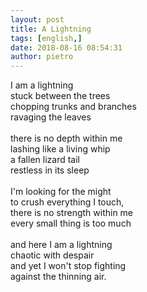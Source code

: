 ```yaml
---
layout: post
title: A Lightning
tags: [english,]
date: 2018-08-16 08:54:31
author: pietro
---
```

I am a lightning<br/>stuck between the trees<br/>chopping trunks and branches<br/>ravaging the leaves<br/><br/>there is no depth within me<br/>lashing like a living whip<br/>a fallen lizard tail<br/>restless in its sleep<br/><br/>I'm looking for the might<br/>to crush everything I touch,<br/>there is no strength within me<br/>every small thing is too much<br/><br/>and here I am a lightning<br/>chaotic with despair<br/>and yet I won't stop fighting<br/>against the thinning air.
